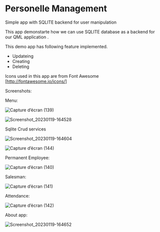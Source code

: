 # Personelle Management 
Simple app with SQLITE backend for user manipulation

This app demonstarte how we can use SQLITE database as a backend for our QML application .

This demo app has following feature implemented.
* Updateing 
* Creating
* Deleting

Icons used in this app are from Font Awesome [http://fontawesome.io/icons/]

Screenshots:

Menu:


![Capture d’écran (139)](https://user-images.githubusercontent.com/117815821/215269062-b8a301f6-2a0a-408f-a575-897bc94c6005.png)


![Screenshot_20230119-164528](https://user-images.githubusercontent.com/117815821/215269123-fdc96366-8a8b-448a-86e2-5e7eb09260f5.png)


Sqlite Crud services

![Screenshot_20230119-164604](https://user-images.githubusercontent.com/117815821/215269148-05c14af8-9eae-4208-9389-d084ee530f9f.png)

![Capture d’écran (144)](https://user-images.githubusercontent.com/117815821/215269925-df3c725e-cb0d-4faf-93d2-dfea782d6027.png)


Permanent Employee:

![Capture d’écran (140)](https://user-images.githubusercontent.com/117815821/215269190-b95a25e5-be79-4fee-a28b-31e05b7cf263.png)


Salesman:


![Capture d’écran (141)](https://user-images.githubusercontent.com/117815821/215269289-6b4ed392-f423-401c-86b8-4b11b424983a.png)



Attendance:

![Capture d’écran (142)](https://user-images.githubusercontent.com/117815821/215269303-71991fa4-d89a-4085-8213-965f5830528b.png)


About app:

![Screenshot_20230119-164652](https://user-images.githubusercontent.com/117815821/215269332-dad2a09c-e3df-491a-add4-35874777b49d.png)

